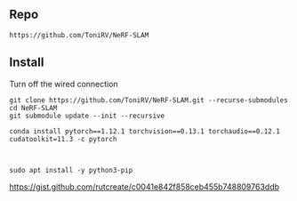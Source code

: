 ## Repo

```
https://github.com/ToniRV/NeRF-SLAM
```

## Install

Turn off the wired connection

```
git clone https://github.com/ToniRV/NeRF-SLAM.git --recurse-submodules
cd NeRF-SLAM
git submodule update --init --recursive
```

```
conda install pytorch==1.12.1 torchvision==0.13.1 torchaudio==0.12.1 cudatoolkit=11.3 -c pytorch



sudo apt install -y python3-pip

```

https://gist.github.com/rutcreate/c0041e842f858ceb455b748809763ddb  

